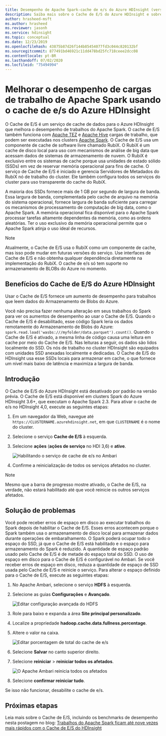 ```yaml
---
title: Desempenho de Apache Spark-cache de e/s do Azure HDInsight (versão prévia)
description: Saiba mais sobre o Cache de E/S do Azure HDInsight e sobre como usá-lo para melhorar o desempenho do Apache Spark.
author: hrasheed-msft
ms.author: hrasheed
ms.reviewer: jasonh
ms.service: hdinsight
ms.topic: conceptual
ms.date: 12/23/2019
ms.openlocfilehash: 43875b87d26f144b85454077fd3c044c820132bf
ms.sourcegitcommit: 877491bd46921c11dd478bd25fc718ceee2dcc08
ms.contentlocale: pt-BR
ms.lasthandoff: 07/02/2020
ms.locfileid: "75494994"
---
```

# <a name="improve-performance-of-apache-spark-workloads-using-azure-hdinsight-io-cache"></a>Melhorar o desempenho de cargas de trabalho de Apache Spark usando o cache de e/s do Azure HDInsight

O Cache de E/S é um serviço de cache de dados para o Azure HDInsight que melhora o desempenho de trabalhos do Apache Spark. O cache de E/S também funciona com [Apache TEZ](https://tez.apache.org/) e [Apache Hive](https://hive.apache.org/) cargas de trabalho, que podem ser executadas nos clusters [Apache Spark](https://spark.apache.org/). O Cache de E/S usa um componente de cache de software livre chamado RubiX. O RubiX é um cache de disco local para uso com mecanismos de análise de big data que acessam dados de sistemas de armazenamento de nuvem. O RubiX é exclusivo entre os sistemas de cache porque usa unidades de estado sólido (SSDs) em vez de reservar memória operacional para fins de cache. O serviço de Cache de E/S é iniciado e gerencia Servidores de Metadados do RubiX nó de trabalho do cluster. Ele também configura todos os serviços do cluster para uso transparente do cache do RubiX.

A maioria dos SSDs fornece mais de 1 GB por segundo de largura de banda. Essa largura de banda, complementada pelo cache de arquivo na memória do sistema operacional, fornece largura de banda suficiente para carregar os mecanismos de processamento de computação de big data, como o Apache Spark. A memória operacional fica disponível para o Apache Spark processar tarefas altamente dependentes da memória, como as ordens aleatórias. Ter o uso exclusivo da memória operacional permite que o Apache Spark atinja o uso ideal de recursos.  

> [!Note]  
> Atualmente, o Cache de E/S usa o RubiX como um componente de cache, mas isso pode mudar em futuras versões do serviço. Use interfaces de Cache de E/S e não obtenha qualquer dependência diretamente na implementação do RubiX.
>O cache de e/s só tem suporte no armazenamento de BLOBs do Azure no momento.

## <a name="benefits-of-azure-hdinsight-io-cache"></a>Benefícios do Cache de E/S do Azure HDInsight

Usar o Cache de E/S fornece um aumento de desempenho para trabalhos que leem dados do Armazenamento de Blobs do Azure.

Você não precisa fazer nenhuma alteração em seus trabalhos do Spark para ver os aumentos de desempenho ao usar o Cache de E/S. Quando o Cache de E/S é desabilitado, esse código Spark leria os dados remotamente do Armazenamento de Blobs do Azure: `spark.read.load('wasbs:///myfolder/data.parquet').count()`. Quando o Cache de E/S é ativado, a mesma linha de código causa uma leitura em cache por meio do Cache de E/S. Nas leituras a seguir, os dados são lidos localmente do SSD. Os nós de trabalho no cluster HDInsight são equipados com unidades SSD anexadas localmente e dedicadas. O Cache de E/S do HDInsight usa esse SSDs locais para armazenar em cache, o que fornece um nível mais baixo de latência e maximiza a largura de banda.

## <a name="getting-started"></a>Introdução

O Cache de E/S do Azure HDInsight está desativado por padrão na versão prévia. O Cache de E/S está disponível em clusters Spark do Azure HDInsight 3.6+, que executam o Apache Spark 2.3.  Para ativar o cache de e/s no HDInsight 4,0, execute as seguintes etapas:

1. Em um navegador da Web, navegue até `https://CLUSTERNAME.azurehdinsight.net`, em que `CLUSTERNAME` é o nome do cluster.

1. Selecione o serviço **Cache de E/S** à esquerda.

1. Selecione **ações** (**ações de serviço** no HDI 3,6) e **ative**.

    ![Habilitando o serviço de cache de e/s no Ambari](./media/apache-spark-improve-performance-iocache/ambariui-enable-iocache.png "Habilitando o serviço de cache de e/s no Ambari")

1. Confirme a reinicialização de todos os serviços afetados no cluster.

> [!NOTE]  
> Mesmo que a barra de progresso mostre ativado, o Cache de E/S, na verdade, não estará habilitado até que você reinicie os outros serviços afetados.

## <a name="troubleshooting"></a>Solução de problemas
  
Você pode receber erros de espaço em disco ao executar trabalhos do Spark depois de habilitar o Cache de E/S. Esses erros acontecem porque o Spark também usa o armazenamento de disco local para armazenar dados durante operações de embaralhamento. O Spark poderá ocupar todo o espaço do SSD, já que o Cache de E/S está habilitado e o espaço para armazenamento do Spark é reduzido. A quantidade de espaço padrão usado pelo Cache de E/S é de metade do espaço total do SSD. O uso de espaço em disco para o Cache de E/S é configurável no Ambari. Se você receber erros de espaço em disco, reduza a quantidade de espaço de SSD usada pelo Cache de E/S e reinicie o serviço. Para alterar o espaço definido para o Cache de E/S, execute as seguintes etapas:

1. No Apache Ambari, selecione o serviço **HDFS** à esquerda.

1. Selecione as guias **Configurações** e **Avançado**.

    ![Editar configuração avançada do HDFS](./media/apache-spark-improve-performance-iocache/ambariui-hdfs-service-configs-advanced.png "Editar configuração avançada do HDFS")

1. Role para baixo e expanda a área **Site principal personalizado**.

1. Localize a propriedade **hadoop.cache.data.fullness.percentage**.

1. Altere o valor na caixa.

    ![Editar porcentagem de total do cache de e/s](./media/apache-spark-improve-performance-iocache/ambariui-cache-data-fullness-percentage-property.png "Editar porcentagem de total do cache de e/s")

1. Selecione **Salvar** no canto superior direito.

1. Selecione **reiniciar**  >  **reiniciar todos os afetados**.

    ![O Apache Ambari reinicia todos os afetados](./media/apache-spark-improve-performance-iocache/ambariui-restart-all-affected.png "Reiniciar todos os afetados")

1. Selecione **confirmar reiniciar tudo**.

Se isso não funcionar, desabilite o cache de e/s.

## <a name="next-steps"></a>Próximas etapas

Leia mais sobre o Cache de E/S, incluindo os benchmarks de desempenho nesta postagem no blog: [Trabalhos do Apache Spark ficam até nove vezes mais rápidos com o Cache de E/S do HDInsight](https://azure.microsoft.com/blog/apache-spark-speedup-with-hdinsight-io-cache/)
